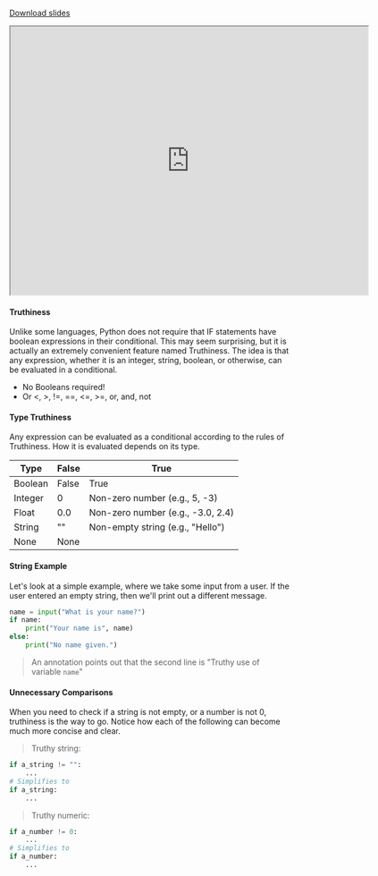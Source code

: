 
[Download slides](Truthiness.pdf)


<iframe style="width: 640px; height: 480px;" width="300" height="150" allowfullscreen="allowfullscreen" webkitallowfullscreen="webkitallowfullscreen" mozallowfullscreen="mozallowfullscreen"
title="Introduction.pdf"
src="https://www.youtube.com/embed/2Nr1ZDbGtI8?feature=oembed&amp;rel=0" 
></iframe>


#### Truthiness

Unlike some languages, Python does not require that IF statements have boolean expressions in their conditional.
This may seem surprising, but it is actually an extremely convenient feature named Truthiness.
The idea is that any expression, whether it is an integer, string, boolean, or otherwise, can be evaluated in a conditional.

* No Booleans required!
* Or <, >, !=, ==, <=, >=, or, and, not

#### Type Truthiness

Any expression can be evaluated as a conditional according to the rules of Truthiness.
How it is evaluated depends on its type.

| Type | False | True |
|---------|-------|-----------------------------------|
| Boolean | False | True |
| Integer | 0 | Non-zero number (e.g., 5, -3) |
| Float | 0.0 | Non-zero number (e.g., -3.0, 2.4) |
| String | "" | Non-empty string (e.g., "Hello") |
| None | None |  |

#### String Example

Let's look at a simple example, where we take some input from a user.
If the user entered an empty string, then we'll print out a different message.

```python
name = input("What is your name?")
if name:
    print("Your name is", name)
else:
    print("No name given.")
```

> An annotation points out that the second line is "Truthy use of variable `name`"

#### Unnecessary Comparisons

When you need to check if a string is not empty, or a number is not 0, truthiness is the way to go.
Notice how each of the following can become much more concise and clear.

> Truthy string:

```python
if a_string != "":
    ...
# Simplifies to
if a_string:
    ...
```

> Truthy numeric:

```python
if a_number != 0:
    ...
# Simplifies to
if a_number:
    ...
```
